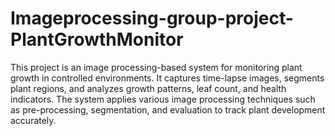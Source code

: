 # Imageprocessing-group-project-PlantGrowthMonitor
 This project is an image processing-based system for monitoring plant growth in controlled environments. It captures time-lapse images, segments plant regions, and analyzes growth patterns, leaf count, and health indicators. The system applies various image processing techniques such as pre-processing, segmentation, and evaluation to track plant development accurately.
